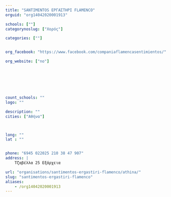 ```yaml
---
title: "SANTIMENTOS ΕΡΓΑΣΤΗΡΙ FLAMENCO"
orguid: "org14042020001913"

schools: [""]
categorynoslug: ["Χορός"]

categories: [""]


org_facebook: "https://www.facebook.com/companiaflamencasentimientos/"

org_website: ["no"]







count_schools: ""
logo: ""

description: ""
cities: ["Αθήνα"]



long: ""
lat : ""


phone: "6945 022025 210 38 47 907"
address: |
    Τζαβέλλα 25 Εξάρχεια

url: "organisations/santimentos-ergastiri-flamenco/athina/"
slug: "santimentos-ergastiri-flamenco"
aliases:
    - /org14042020001913
---
```



